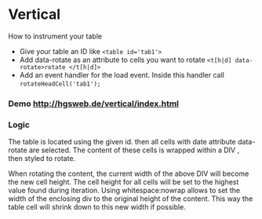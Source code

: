 # Vertical

How to instrument your table

- Give your table an ID like ```<table id='tab1'>```   
- Add data-rotate as an attribute to cells you want to rotate ```<t[h|d] data-rotate>rotate </t[h|d]>``` 
- Add an event handler for the load event. Inside this handler call  ```rotateHeadCell('tab1');```    

### Demo http://hgsweb.de/vertical/index.html 


### Logic

The table is located using the given id.
then all cells with date attribute data-rotate are selected.
The content of these cells is wrapped within a DIV , then styled to rotate.

When rotating the content, the current  width of the above DIV will become the new cell height.
The cell height for all cells will be set to the highest value found during iteration.
Using whitespace:nowrap allows to set the width of the enclosing div to the
original height of the content. This way the table cell will shrink down to this new width
if possible.
